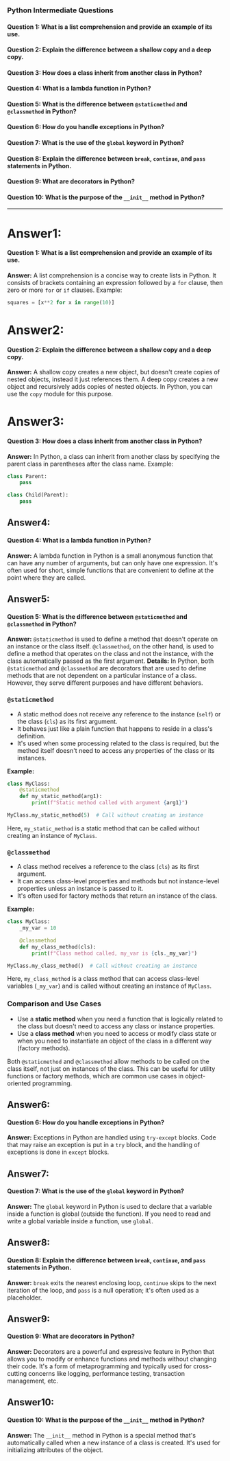 
### Python Intermediate Questions

#### Question 1: What is a list comprehension and provide an example of its use.

#### Question 2: Explain the difference between a shallow copy and a deep copy.

#### Question 3: How does a class inherit from another class in Python?

#### Question 4: What is a lambda function in Python?

#### Question 5: What is the difference between `@staticmethod` and `@classmethod` in Python?

#### Question 6: How do you handle exceptions in Python?

#### Question 7: What is the use of the `global` keyword in Python?

#### Question 8: Explain the difference between `break`, `continue`, and `pass` statements in Python.

#### Question 9: What are decorators in Python?

#### Question 10: What is the purpose of the `__init__` method in Python?

---
# Answer1: 
#### Question 1: What is a list comprehension and provide an example of its use.
**Answer:** A list comprehension is a concise way to create lists in Python. It consists of brackets containing an expression followed by a `for` clause, then zero or more `for` or `if` clauses. Example:
```python
squares = [x**2 for x in range(10)]
```

# Answer2:
#### Question 2: Explain the difference between a shallow copy and a deep copy.
**Answer:** A shallow copy creates a new object, but doesn't create copies of nested objects, instead it just references them. A deep copy creates a new object and recursively adds copies of nested objects. In Python, you can use the `copy` module for this purpose.

# Answer3:
#### Question 3: How does a class inherit from another class in Python?
**Answer:** In Python, a class can inherit from another class by specifying the parent class in parentheses after the class name. Example:
```python
class Parent:
    pass

class Child(Parent):
    pass
```

## Answer4:
#### Question 4: What is a lambda function in Python?
**Answer:** A lambda function in Python is a small anonymous function that can have any number of arguments, but can only have one expression. It's often used for short, simple functions that are convenient to define at the point where they are called.

## Answer5:
#### Question 5: What is the difference between `@staticmethod` and `@classmethod` in Python?
**Answer:** `@staticmethod` is used to define a method that doesn't operate on an instance or the class itself. `@classmethod`, on the other hand, is used to define a method that operates on the class and not the instance, with the class automatically passed as the first argument.
**Details:**
In Python, both `@staticmethod` and `@classmethod` are decorators that are used to define methods that are not dependent on a particular instance of a class. However, they serve different purposes and have different behaviors.

### `@staticmethod`
- A static method does not receive any reference to the instance (`self`) or the class (`cls`) as its first argument. 
- It behaves just like a plain function that happens to reside in a class's definition.
- It's used when some processing related to the class is required, but the method itself doesn't need to access any properties of the class or its instances.

**Example:**
```python
class MyClass:
    @staticmethod
    def my_static_method(arg1):
        print(f"Static method called with argument {arg1}")

MyClass.my_static_method(5)  # Call without creating an instance
```
Here, `my_static_method` is a static method that can be called without creating an instance of `MyClass`.

### `@classmethod`
- A class method receives a reference to the class (`cls`) as its first argument.
- It can access class-level properties and methods but not instance-level properties unless an instance is passed to it.
- It's often used for factory methods that return an instance of the class.

**Example:**
```python
class MyClass:
    _my_var = 10

    @classmethod
    def my_class_method(cls):
        print(f"Class method called, my_var is {cls._my_var}")

MyClass.my_class_method()  # Call without creating an instance
```
Here, `my_class_method` is a class method that can access class-level variables (`_my_var`) and is called without creating an instance of `MyClass`.

### Comparison and Use Cases
- Use a **static method** when you need a function that is logically related to the class but doesn't need to access any class or instance properties.
- Use a **class method** when you need to access or modify class state or when you need to instantiate an object of the class in a different way (factory methods).

Both `@staticmethod` and `@classmethod` allow methods to be called on the class itself, not just on instances of the class. This can be useful for utility functions or factory methods, which are common use cases in object-oriented programming.
## Answer6:
#### Question 6: How do you handle exceptions in Python?
**Answer:** Exceptions in Python are handled using `try-except` blocks. Code that may raise an exception is put in a `try` block, and the handling of exceptions is done in `except` blocks.
## Answer7:
#### Question 7: What is the use of the `global` keyword in Python?
**Answer:** The `global` keyword in Python is used to declare that a variable inside a function is global (outside the function). If you need to read and write a global variable inside a function, use `global`.
## Answer8:
#### Question 8: Explain the difference between `break`, `continue`, and `pass` statements in Python.
**Answer:** `break` exits the nearest enclosing loop, `continue` skips to the next iteration of the loop, and `pass` is a null operation; it's often used as a placeholder.
## Answer9:
#### Question 9: What are decorators in Python?
**Answer:** Decorators are a powerful and expressive feature in Python that allows you to modify or enhance functions and methods without changing their code. It's a form of metaprogramming and typically used for cross-cutting concerns like logging, performance testing, transaction management, etc.
## Answer10:
#### Question 10: What is the purpose of the `__init__` method in Python?
**Answer:** The `__init__` method in Python is a special method that's automatically called when a new instance of a class is created. It's used for initializing attributes of the object.
